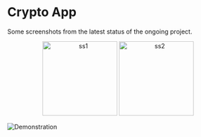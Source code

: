 # Crypto App

Some screenshots from the latest status of the ongoing project.

<p align="center">
  <img src="https://imgur.com/kL3aC52.png" width="170" title="ss1">
  <img src="https://imgur.com/wBqQDNC.png" width="170" title="ss2">
</p>

![Demonstration](https://imgur.com/nQ1D6nK.gif)
